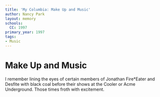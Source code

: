```yaml
---
title: 'My Columbia: Make Up and Music'
author: Nancy Park
layout: memory
schools:
  CC: 1997
primary_year: 1997
tags:
- Music
---
```

# Make Up and Music

I remember lining the eyes of certain members of Jonathan Fire*Eater and Desfite with black coal before their shows at the Cooler or Acme Underground. Those times froth with excitement.
